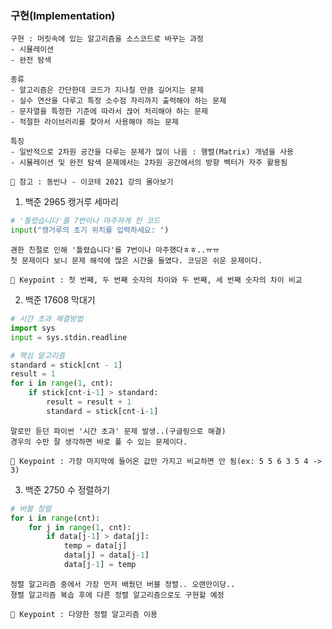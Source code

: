 ### 구현(Implementation)
    구현 : 머릿속에 있는 알고리즘을 소스코드로 바꾸는 과정
    - 시뮬레이션
    - 완전 탐색

    종류
    - 알고리즘은 간단한데 코드가 지나칠 만큼 길어지는 문제
    - 실수 연산을 다루고 특정 소수점 자리까지 출력해야 하는 문제
    - 문자열을 특정한 기준에 따라서 끊어 처리해야 하는 문제
    - 적절한 라이브러리를 찾아서 사용해야 하는 문제

    특징
    - 일반적으로 2차원 공간을 다루는 문제가 많이 나옴 : 행렬(Matrix) 개념을 사용
    - 시뮬레이션 및 완전 탐색 문제에서는 2차원 공간에서의 방향 벡터가 자주 활용됨

    📖 참고 : 동빈나 - 이코테 2021 강의 몰아보기

1. 백준 2965 캥거루 세마리
``` python
# '틀렸습니다'를 7번이나 마주하게 한 코드
input("캥거루의 초기 위치를 입력하세요: ")
```

    괜한 친절로 인해 '틀렸습니다'를 7번이나 마주했다ㅎㅎ..ㅠㅠ
    첫 문제이다 보니 문제 해석에 많은 시간을 들였다. 코딩은 쉬운 문제이다.

    🔑 Keypoint : 첫 번째, 두 번째 숫자의 차이와 두 번째, 세 번째 숫자의 차이 비교

2. 백준 17608 막대기
``` python
# 시간 초과 해결방법
import sys
input = sys.stdin.readline

# 핵심 알고리즘
standard = stick[cnt - 1]
result = 1
for i in range(1, cnt):
    if stick[cnt-i-1] > standard:
        result = result + 1
        standard = stick[cnt-i-1]

```

    말로만 듣던 파이썬 '시간 초과' 문제 발생..(구글링으로 해결)
    경우의 수만 잘 생각하면 바로 풀 수 있는 문제이다.

    🔑 Keypoint : 가장 마지막에 들어온 값만 가지고 비교하면 안 됨(ex: 5 5 6 3 5 4 -> 3)

3. 백준 2750 수 정렬하기
``` python
# 버블 정렬
for i in range(cnt):
    for j in range(1, cnt):
        if data[j-1] > data[j]:
            temp = data[j]
            data[j] = data[j-1]
            data[j-1] = temp

```

    정렬 알고리즘 중에서 가장 먼저 배웠던 버블 정렬.. 오랜만이당..
    졍렬 알고리즘 복습 후에 다른 정렬 알고리즘으로도 구현할 예정

    🔑 Keypoint : 다양한 정렬 알고리즘 이용